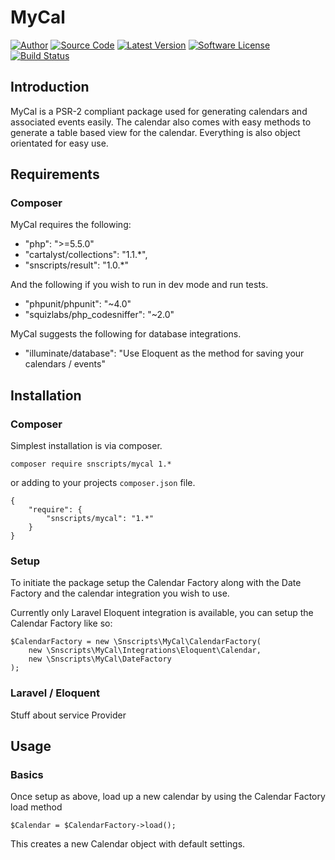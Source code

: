 # MyCal

[![Author](http://img.shields.io/badge/author-@mikebarlow-red.svg?style=flat-square)](https://twitter.com/mikebarlow)
[![Source Code](http://img.shields.io/badge/source-mikebarlow/mycal-brightgreen.svg?style=flat-square)](https://github.com/mikebarlow/mycal)
[![Latest Version](https://img.shields.io/github/release/mikebarlow/mycal.svg?style=flat-square)](https://github.com/mikebarlow/mycal/releases)
[![Software License](https://img.shields.io/badge/license-MIT-brightgreen.svg?style=flat-square)](https://github.com/mikebarlow/mycal/blob/master/LICENSE)
[![Build Status](https://img.shields.io/travis/mikebarlow/mycal/master.svg?style=flat-square)](https://travis-ci.org/mikebarlow/mycal)

## Introduction

MyCal is a PSR-2 compliant package used for generating calendars and associated events easily. The calendar also comes with easy methods to generate a table based view for the calendar. Everything is also object orientated for easy use.

## Requirements

### Composer

MyCal requires the following:

* "php": ">=5.5.0"
* "cartalyst/collections": "1.1.*",
* "snscripts/result": "1.0.*"

And the following if you wish to run in dev mode and run tests.

* "phpunit/phpunit": "~4.0"
* "squizlabs/php_codesniffer": "~2.0"

MyCal suggests the following for database integrations.

* "illuminate/database": "Use Eloquent as the method for saving your calendars / events"

## Installation

### Composer

Simplest installation is via composer.

    composer require snscripts/mycal 1.*

or adding to your projects `composer.json` file.

    {
        "require": {
            "snscripts/mycal": "1.*"
        }
    }

### Setup

To initiate the package setup the Calendar Factory along with the Date Factory and the calendar integration you wish to use.

Currently only Laravel Eloquent integration is available, you can setup the Calendar Factory like so:

    $CalendarFactory = new \Snscripts\MyCal\CalendarFactory(
        new \Snscripts\MyCal\Integrations\Eloquent\Calendar,
        new \Snscripts\MyCal\DateFactory
    );

### Laravel / Eloquent

Stuff about service Provider

## Usage

### Basics

Once setup as above, load up a new calendar by using the Calendar Factory load method

    $Calendar = $CalendarFactory->load();

This creates a new Calendar object with default settings.
